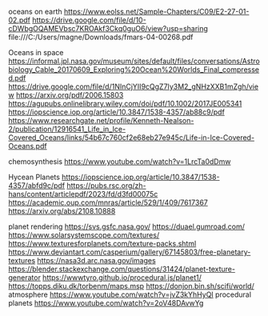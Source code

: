 oceans on earth
	https://www.eolss.net/Sample-Chapters/C09/E2-27-01-02.pdf
	https://drive.google.com/file/d/10-cDWbgOQAMEVbsc7KROAkf3Ckq0guO6/view?usp=sharing
	file:///C:/Users/magne/Downloads/fmars-04-00268.pdf

Oceans in space
	https://informal.jpl.nasa.gov/museum/sites/default/files/conversations/Astrobiology_Cable_20170609_Exploring%20Ocean%20Worlds_Final_compressed.pdf
	https://drive.google.com/file/d/1NInCjYII9cQgZ7Iy3M2_gNHzXXB1mZgh/view
	https://arxiv.org/pdf/2006.15803
	https://agupubs.onlinelibrary.wiley.com/doi/pdf/10.1002/2017JE005341
	https://iopscience.iop.org/article/10.3847/1538-4357/ab88c9/pdf
	https://www.researchgate.net/profile/Kenneth-Nealson-2/publication/12916541_Life_in_Ice-Covered_Oceans/links/54b67c760cf2e68eb27e945c/Life-in-Ice-Covered-Oceans.pdf

chemosynthesis
	https://www.youtube.com/watch?v=1LrcTa0dDmw


Hycean Planets
	https://iopscience.iop.org/article/10.3847/1538-4357/abfd9c/pdf
	https://pubs.rsc.org/zh-hans/content/articlepdf/2023/fd/d3fd00075c
	https://academic.oup.com/mnras/article/529/1/409/7617367
	https://arxiv.org/abs/2108.10888

planet rendering
	https://svs.gsfc.nasa.gov/
	https://duael.gumroad.com/
	https://www.solarsystemscope.com/textures/
	https://www.texturesforplanets.com/texture-packs.shtml
	https://www.deviantart.com/casperium/gallery/67145803/free-planetary-textures
	https://nasa3d.arc.nasa.gov/images
	https://blender.stackexchange.com/questions/31424/planet-texture-generator
	https://wwwtyro.github.io/procedural.js/planet1/
	https://topps.diku.dk/torbenm/maps.msp
	https://donjon.bin.sh/scifi/world/
	atmosphere
		https://www.youtube.com/watch?v=jvZ3kYhHyQI
	procedural planets
		https://www.youtube.com/watch?v=2oV48DAvwYg